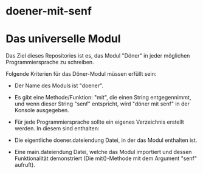 # doener-mit-senf

# Das universelle Modul

Das Ziel dieses Repositories ist es, das Modul "Döner" in jeder möglichen Programmiersprache zu schreiben.

Folgende Kriterien für das Döner-Modul müssen erfüllt sein:

- Der Name des Moduls ist "doener".

- Es gibt eine Methode/Funktion: "mit", die einen String entgegennimmt, und wenn dieser String "senf" entspricht, wird "döner mit senf" in der Konsole ausgegeben.

- Für jede Programmiersprache sollte ein eigenes Verzeichnis erstellt werden. In diesem sind enthalten:

* Die eigentliche doener.dateiendung Datei, in der das Modul enthalten ist.

* Eine main.dateiendung Datei, welche das Modul importiert und dessen Funktionalität demonstriert (Die mit()-Methode mit dem Argument "senf" aufruft).
